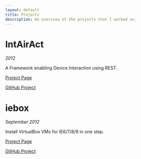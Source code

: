 ```yaml
---
layout: default
title: Projects
description: An overview of the projects that I worked on.
---
```

# IntAirAct

*2012*

A Framework enabling Device Interaction using REST.

[Project Page](intairact.html)

[GitHub Project](https://github.com/ase-lab/IntAirAct)

# iebox

*September 2012*

Install VirtualBox VMs for IE6/7/8/9 in one step.

[Project Page](iebox.html)

[GitHub Project](https://github.com/ArloL/iebox)
